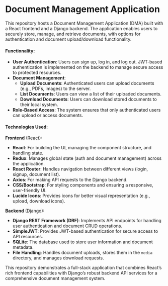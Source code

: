 # Document Management Application

This repository hosts a Document Management Application (DMA) built with a React frontend and a Django backend. The application enables users to securely store, manage, and retrieve documents, with options for authentication and document upload/download functionality.

#### Functionality:
- **User Authentication**: Users can sign up, log in, and log out. JWT-based authentication is implemented on the backend to manage secure access to protected resources.
- **Document Management**: 
  - **Upload Documents**: Authenticated users can upload documents (e.g., PDFs, images) to the server.
  - **List Documents**: Users can view a list of their uploaded documents.
  - **Download Documents**: Users can download stored documents to their local system.
- **Role-Based Access**: The system ensures that only authenticated users can upload or access documents.
  
#### Technologies Used:

**Frontend** (React):
- **React**: For building the UI, managing the component structure, and handling state.
- **Redux**: Manages global state (auth and document management) across the application.
- **React Router**: Handles navigation between different views (login, signup, document list).
- **Axios**: For making API requests to the Django backend.
- **CSS/Bootstrap**: For styling components and ensuring a responsive, user-friendly UI.
- **Lucide Icons**: Provides icons for better visual representation (e.g., upload, download icons).

**Backend** (Django):
- **Django REST Framework (DRF)**: Implements API endpoints for handling user authentication and document CRUD operations.
- **SimpleJWT**: Provides JWT-based authentication for secure access to API resources.
- **SQLite**: The database used to store user information and document metadata.
- **File Handling**: Handles document uploads, stores them in the `media` directory, and manages download requests.

This repository demonstrates a full-stack application that combines React’s rich frontend capabilities with Django’s robust backend API services for a comprehensive document management system.

